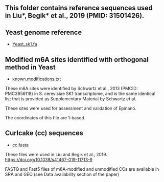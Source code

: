 
This folder contains reference sequences used in Liu*, Begik* et al., 2019 (PMID: 31501426).
---------------------------

Yeast genome reference 
---------------------

- [Yeast_sk1.fa](https://github.com/enovoa/EpiNano/tree/master/Reference_sequences/Yeast_sk1.fa)


Modified m6A sites identified with orthogonal method in Yeast
-----------------------------

- [known.modifications.txt](https://github.com/enovoa/EpiNano/tree/master/Reference_sequences/known.modifications.txt)

These m6A sites were identified by Schwartz et al., 2013 (PMCID: PMC3956118) in S. cerevisiae SK1 transcriptome, and is the same identical list that is provided as Supplementary Material by Schwartz et al.

These sites were used for assessment and validation of Epinano.

The coordinates of this file are 1-based.


Curlcake (cc) sequences
-----------------------

- [cc.fasta](https://github.com/enovoa/EpiNano/tree/master/Reference_sequences/cc.fasta)

These files were used in Liu and Begik et al., 2019. https://doi.org/10.1038/s41467-019-11713-9

FASTQ and Fast5 files of m6A-modified and unmodified CCs are available in SRA and GEO (see Data availability section of the paper)  

